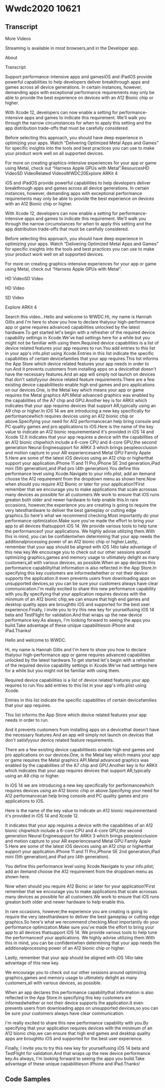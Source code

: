 # Wwdc2020 10621

## Transcript

More Videos

Streaming is available in most browsers,and in the Developer app.

About

Transcript

Support performance-intensive apps and gamesiOS and iPadOS provide powerful capabilities to help developers deliver breakthrough apps and games across all device generations. In certain instances, however, demanding apps with exceptional performance requirements may only be able to provide the best experience on devices with an A12 Bionic chip or higher. 

With Xcode 12, developers can now enable a setting for performance-intensive apps and games to indicate this requirement. We'll walk you through the narrow circumstances for when to apply this setting and the app distribution trade-offs that must be carefully considered. 

Before selecting this approach, you should have deep experience in optimizing your apps. Watch “Delivering Optimized Metal Apps and Games” for specific insights into the tools and best practices you can use to make your product work well on all supported devices.

For more on creating graphics-intensive experiences for your app or game using Metal, check out “Harness Apple GPUs with Metal”.ResourcesHD VideoSD VideoRelated VideosWWDC20Explore ARKit 4

iOS and iPadOS provide powerful capabilities to help developers deliver breakthrough apps and games across all device generations. In certain instances, however, demanding apps with exceptional performance requirements may only be able to provide the best experience on devices with an A12 Bionic chip or higher. 

With Xcode 12, developers can now enable a setting for performance-intensive apps and games to indicate this requirement. We'll walk you through the narrow circumstances for when to apply this setting and the app distribution trade-offs that must be carefully considered. 

Before selecting this approach, you should have deep experience in optimizing your apps. Watch “Delivering Optimized Metal Apps and Games” for specific insights into the tools and best practices you can use to make your product work well on all supported devices.

For more on creating graphics-intensive experiences for your app or game using Metal, check out “Harness Apple GPUs with Metal”.

HD VideoSD Video

HD Video

SD Video

Explore ARKit 4

Search this video…Hello and welcome to WWDC.Hi, my name is Hannah Gillis and I'm here to show you how to declare thatyour high-performance app or game requires advanced capabilities unlocked by the latest hardware.To get started let's begin with a refresher of the required device capability settings in Xcode.We've had settings here for a while but you might not be familiar with using them.Required device capabilities is a list of device related features your app requires to run.You add entries to this list in your app's info.plist using Xcode.Entries in this list indicate the specific capabilities of certain devicefamilies that your app requires.This list informs the App Store which device related features your app needs in order to run.And it prevents customers from installing apps on a devicethat doesn't have the necessary features.And an app will simply not launch on devices that don't satisfyyour device related feature requirements.There are a few existing device capabilitiesto enable high end games and pro applications on our devices.One, is the Metal key which means your app or game requires the Metal graphics API.Metal advanced graphics was enabled by the capabilities of the A7 chip and GPU.Another key is for ARKit which indicates that your app requires devices that support AR,typically using an A9 chip or higher.In iOS 14 we are introducing a new key specifically for performancewhich requires devices using an A12 bionic chip or above.Specifying your need for A12 performancecan help bring console and PC quality games and pro applications to iOS.Here is the name of the key value to indicate an A12 bionic requirementand it's provided in iOS 14 and Xcode 12.It indicates that your app requires a device with the capabilities of an A12 bionic chipwhich include a 6-core CPU and 4-core GPU,the second generation Neural Enginesupport for ARKit 3 which brings peopleocclusion and motion capture to your AR experiencesand Metal GPU Family Apple 5.Here are some of the latest iOS devices using an A12 chip or higherthat support your application.iPhone 11 and 11 Pro,iPhone SE 2nd generation,iPad mini (5th generation),and iPad pro (4th generation).You define this performance level using Xcode.Navigate to your info.plist, add an itemand choose the A12 requirement from the dropdown menu as shown here.Now when should you require A12 Bionic or later for your application?First remember that we encourage you to make applications that scale acrossas many devices as possible for all customers.We work to ensure that iOS runs greaton both older and newer hardware to help enable this.In rare occasions, however,the experience you are creating is going to require the very latesthardware to deliver the best gameplay or cutting edge graphics.So here's what we recommend checking.Most importantly do your performance optimization.Make sure you've made the effort to bring your app to all devices thatsupport iOS 14. We provide various tools to help tune the performanceof your applications. We highly advise utilizing them.With this in mind, you can be confidentwhen determining that your app needs the additionalprocessing power of an A12 bionic chip or higher.Lastly, remember that your app should be aligned with iOS 14to take advantage of this new key.We encourage you to check out our other sessions around optimizing graphics,games and memory usage to ultimately delight as many customers,all with various devices, as possible.When an app declares this performance capabilitythat information is also reflected in the App Store.In specifying this key customers are informedwhether or not their device supports the application.It even prevents users from downloading apps on unsupported devices,so you can be sure your customers always have clear communication.I'm really excited to share this new performance capability with you.By specifying that your application requires devices with the minimum of an A12 bionic chip,we can ensure that high end games and desktop quality apps are broughtto iOS and supported for the best user experience.Finally, I invite you to try this new key for yourselfusing iOS 14 beta and TestFlight for validation.And that wraps up the new device performance key.As always, I'm looking forward to seeing the apps you build.Take advantage of these unique capabilitieson iPhone and iPad.Thanks!

Hello and welcome to WWDC.

Hi, my name is Hannah Gillis and I'm here to show you how to declare thatyour high-performance app or game requires advanced capabilities unlocked by the latest hardware.To get started let's begin with a refresher of the required device capability settings in Xcode.We've had settings here for a while but you might not be familiar with using them.

Required device capabilities is a list of device related features your app requires to run.You add entries to this list in your app's info.plist using Xcode.

Entries in this list indicate the specific capabilities of certain devicefamilies that your app requires.

This list informs the App Store which device related features your app needs in order to run.

And it prevents customers from installing apps on a devicethat doesn't have the necessary features.And an app will simply not launch on devices that don't satisfyyour device related feature requirements.

There are a few existing device capabilitiesto enable high end games and pro applications on our devices.One, is the Metal key which means your app or game requires the Metal graphics API.Metal advanced graphics was enabled by the capabilities of the A7 chip and GPU.Another key is for ARKit which indicates that your app requires devices that support AR,typically using an A9 chip or higher.

In iOS 14 we are introducing a new key specifically for performancewhich requires devices using an A12 bionic chip or above.Specifying your need for A12 performancecan help bring console and PC quality games and pro applications to iOS.

Here is the name of the key value to indicate an A12 bionic requirementand it's provided in iOS 14 and Xcode 12.

It indicates that your app requires a device with the capabilities of an A12 bionic chipwhich include a 6-core CPU and 4-core GPU,the second generation Neural Enginesupport for ARKit 3 which brings peopleocclusion and motion capture to your AR experiencesand Metal GPU Family Apple 5.Here are some of the latest iOS devices using an A12 chip or higherthat support your application.iPhone 11 and 11 Pro,iPhone SE 2nd generation,iPad mini (5th generation),and iPad pro (4th generation).

You define this performance level using Xcode.Navigate to your info.plist, add an itemand choose the A12 requirement from the dropdown menu as shown here.

Now when should you require A12 Bionic or later for your application?First remember that we encourage you to make applications that scale acrossas many devices as possible for all customers.We work to ensure that iOS runs greaton both older and newer hardware to help enable this.

In rare occasions, however,the experience you are creating is going to require the very latesthardware to deliver the best gameplay or cutting edge graphics.So here's what we recommend checking.Most importantly do your performance optimization.Make sure you've made the effort to bring your app to all devices thatsupport iOS 14. We provide various tools to help tune the performanceof your applications. We highly advise utilizing them.With this in mind, you can be confidentwhen determining that your app needs the additionalprocessing power of an A12 bionic chip or higher.

Lastly, remember that your app should be aligned with iOS 14to take advantage of this new key.

We encourage you to check out our other sessions around optimizing graphics,games and memory usage to ultimately delight as many customers,all with various devices, as possible.

When an app declares this performance capabilitythat information is also reflected in the App Store.In specifying this key customers are informedwhether or not their device supports the application.It even prevents users from downloading apps on unsupported devices,so you can be sure your customers always have clear communication.

I'm really excited to share this new performance capability with you.By specifying that your application requires devices with the minimum of an A12 bionic chip,we can ensure that high end games and desktop quality apps are broughtto iOS and supported for the best user experience.

Finally, I invite you to try this new key for yourselfusing iOS 14 beta and TestFlight for validation.And that wraps up the new device performance key.As always, I'm looking forward to seeing the apps you build.Take advantage of these unique capabilitieson iPhone and iPad.Thanks!

## Code Samples

